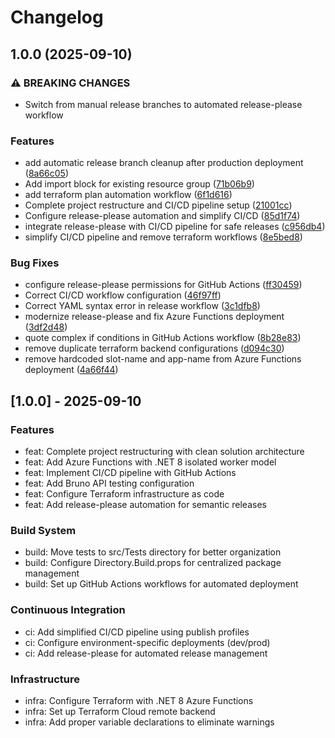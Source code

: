 # Changelog

## 1.0.0 (2025-09-10)


### ⚠ BREAKING CHANGES

* Switch from manual release branches to automated release-please workflow

### Features

* add automatic release branch cleanup after production deployment ([8a66c05](https://github.com/vijayendra-mishra/azure-pension-demo/commit/8a66c053bc69d5808a543980de73915e7d1b3ccf))
* Add import block for existing resource group ([71b06b9](https://github.com/vijayendra-mishra/azure-pension-demo/commit/71b06b93bc8403bf115150632d55a817d68f3930))
* add terraform plan automation workflow ([6f1d616](https://github.com/vijayendra-mishra/azure-pension-demo/commit/6f1d6169d5603c24567488b63ee55e85f506ddb9))
* Complete project restructure and CI/CD pipeline setup ([21001cc](https://github.com/vijayendra-mishra/azure-pension-demo/commit/21001cc7e2b8b1e17890e75b41f3a593a4a76b41))
* Configure release-please automation and simplify CI/CD ([85d1f74](https://github.com/vijayendra-mishra/azure-pension-demo/commit/85d1f74ca8513ad26cfc60090d13d9216bd1cdb3))
* integrate release-please with CI/CD pipeline for safe releases ([c956db4](https://github.com/vijayendra-mishra/azure-pension-demo/commit/c956db4e0513570122dd9320617152a1f47d76d6))
* simplify CI/CD pipeline and remove terraform workflows ([8e5bed8](https://github.com/vijayendra-mishra/azure-pension-demo/commit/8e5bed8922a4c9eaf47ec6c1fb8883a728544e3a))


### Bug Fixes

* configure release-please permissions for GitHub Actions ([ff30459](https://github.com/vijayendra-mishra/azure-pension-demo/commit/ff30459f203b8ae01de2adf14c4f7e578746e66a))
* Correct CI/CD workflow configuration ([46f97ff](https://github.com/vijayendra-mishra/azure-pension-demo/commit/46f97ff6b607eb8cdd32535c773b812c84f5675f))
* Correct YAML syntax error in release workflow ([3c1dfb8](https://github.com/vijayendra-mishra/azure-pension-demo/commit/3c1dfb87db655ca43c1dec114f9a088abd073bc9))
* modernize release-please and fix Azure Functions deployment ([3df2d48](https://github.com/vijayendra-mishra/azure-pension-demo/commit/3df2d48f9f0e073e684c63360a70fe1f35acd3f7))
* quote complex if conditions in GitHub Actions workflow ([8b28e83](https://github.com/vijayendra-mishra/azure-pension-demo/commit/8b28e83749f4505611a1b7babfd520fbdcd4d8d9))
* remove duplicate terraform backend configurations ([d094c30](https://github.com/vijayendra-mishra/azure-pension-demo/commit/d094c3046324ff8f3c65a7f1ce07f9e8fda41ea9))
* remove hardcoded slot-name and app-name from Azure Functions deployment ([4a66f44](https://github.com/vijayendra-mishra/azure-pension-demo/commit/4a66f443b122aa04ad593e05afb81dd403a78aed))

## [1.0.0] - 2025-09-10

### Features

- feat: Complete project restructuring with clean solution architecture
- feat: Add Azure Functions with .NET 8 isolated worker model
- feat: Implement CI/CD pipeline with GitHub Actions
- feat: Add Bruno API testing configuration
- feat: Configure Terraform infrastructure as code
- feat: Add release-please automation for semantic releases

### Build System

- build: Move tests to src/Tests directory for better organization
- build: Configure Directory.Build.props for centralized package management
- build: Set up GitHub Actions workflows for automated deployment

### Continuous Integration

- ci: Add simplified CI/CD pipeline using publish profiles
- ci: Configure environment-specific deployments (dev/prod)
- ci: Add release-please for automated release management

### Infrastructure

- infra: Configure Terraform with .NET 8 Azure Functions
- infra: Set up Terraform Cloud remote backend
- infra: Add proper variable declarations to eliminate warnings
